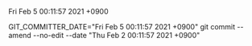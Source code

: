 Fri Feb 5 00:11:57 2021 +0900



GIT_COMMITTER_DATE="Fri Feb 5 00:11:57 2021 +0900" git commit --amend --no-edit --date "Thu Feb 2 00:11:57 2021 +0900"